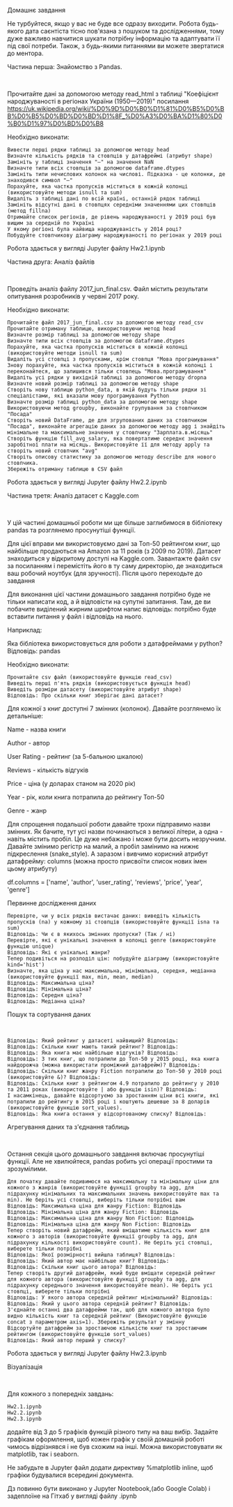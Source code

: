 Домашнє завдання


Не турбуйтеся, якщо у вас не буде все одразу виходити. Робота будь-якого дата саєнтіста тісно пов'язана з пошуком та дослідженнями, тому дуже важливо навчитися шукати потрібну інформацію та адаптувати її під свої потреби. Також, з будь-якими питаннями ви можете звертатися до ментора.



Частина перша: Знайомство з Pandas.

​

Прочитайте дані за допомогою методу read_html з таблиці "Коефіцієнт народжуваності в регіонах України (1950—2019)" посилання
https://uk.wikipedia.org/wiki/%D0%9D%D0%B0%D1%81%D0%B5%D0%BB%D0%B5%D0%BD%D0%BD%D1%8F_%D0%A3%D0%BA%D1%80%D0%B0%D1%97%D0%BD%D0%B8

Необхідно виконати:


    Вивести перші рядки таблиці за допомогою методу head
    Визначте кількість рядків та стовпців у датафреймі (атрибут shape)
    Замініть у таблиці значення "—" на значення NaN
    Визначте типи всіх стовпців за допомогою dataframe.dtypes
    Замініть типи нечислових колонок на числові. Підказка - це колонки, де знаходився символ "—"
    Порахуйте, яка частка пропусків міститься в кожній колонці (використовуйте методи isnull та sum)
    Видаліть з таблиці дані по всій країні, останній рядок таблиці
    Замініть відсутні дані в стовпцях середніми значеннями цих стовпців (метод fillna)
    Отримайте список регіонів, де рівень народжуваності у 2019 році був вищим за середній по Україні
    У якому регіоні була найвища народжуваність у 2014 році?
    Побудуйте стовпчикову діаграму народжуваності по регіонах у 2019 році


Робота здається у вигляді Jupyter файлу Hw2.1.ipynb



Частина друга: Аналіз файлів

​

Проведіть аналіз файлу 2017_jun_final.csv. Файл містить результати опитування розробників у червні 2017 року.


Необхідно виконати:


    Прочитайте файл 2017_jun_final.csv за допомогою методу read_csv
    Прочитайте отриману таблицю, використовуючи метод head
    Визначте розмір таблиці за допомогою методу shape
    Визначте типи всіх стовпців за допомогою dataframe.dtypes
    Порахуйте, яка частка пропусків міститься в кожній колонці (використовуйте методи isnull та sum)
    Видаліть усі стовпці з пропусками, крім стовпця "Мова програмування"
    Знову порахуйте, яка частка пропусків міститься в кожній колонці і переконайтеся, що залишився тільки стовпець "Мова.програмування"
    Видаліть усі рядки у вихідній таблиці за допомогою методу dropna
    Визначте новий розмір таблиці за допомогою методу shape
    Створіть нову таблицю python_data, в якій будуть тільки рядки зі спеціалістами, які вказали мову програмування Python
    Визначте розмір таблиці python_data за допомогою методу shape
    Використовуючи метод groupby, виконайте групування за стовпчиком "Посада"
    Створіть новий DataFrame, де для згрупованих даних за стовпчиком "Посада", виконайте агрегацію даних за допомогою методу agg і знайдіть мінімальне та максимальне значення у стовпчику "Зарплата.в.місяць"
    Створіть функцію fill_avg_salary, яка повертатиме середнє значення заробітної плати на місяць. Використовуйте її для методу apply та створіть новий стовпчик "avg"
    Створіть описову статистику за допомогою методу describe для нового стовпчика.
    Збережіть отриману таблицю в CSV файл


Робота здається у вигляді Jupyter файлу Hw2.2.ipynb



Частина третя: Аналіз датасет c Kaggle.com

​

У цій частині домашньої роботи ми ще більше заглибимося в бібліотеку pandas та розглянемо просунутіші функції.


Для цієї вправи ми використовуємо дані за Топ-50 рейтингом книг, що найбільше продаються на Amazon за 11 років (з 2009 по 2019). Датасет знаходиться у відкритому доступі на Kaggle.com. Завантажте файл csv за посиланням і перемістіть його в ту саму директорію, де знаходиться ваш робочий ноутбук (для зручності). Після цього переходьте до завдання


Для виконання цієї частини домашнього завдання потрібно буде не тільки написати код, а й відповісти на супутні запитання. Там, де ви побачите виділений жирним шрифтом напис відповідь: потрібно буде вставити питання у файл і відповідь на нього.


Наприклад:


Яка бібліотека використовується для роботи з датафреймами у python? Відповідь: pandas


Необхідно виконати:


    Прочитайте csv файл (використовуйте функцію read_csv)
    Виведіть перші п'ять рядків (використовується функція head)
    Виведіть розміри датасету (використовуйте атрибут shape)
    Відповідь: Про скільки книг зберігає дані датасет?


Для кожної з книг доступні 7 змінних (колонок). Давайте розглянемо їх детальніше:


Name - назва книги

Author - автор

User Rating - рейтинг (за 5-бальною шкалою)

Reviews - кількість відгуків

Price - ціна (у доларах станом на 2020 рік)

Year - рік, коли книга потрапила до рейтингу Топ-50

Genre - жанр


Для спрощення подальшої роботи давайте трохи підправимо назви змінних. Як бачите, тут усі назви починаються з великої літери, а одна - навіть містить пробіл. Це дуже небажано і може бути досить незручним. Давайте змінимо регістр на малий, а пробіл замінимо на нижнє підкреслення (snake_style). А заразом і вивчимо корисний атрибут датафрейму: columns (можна просто присвоїти список нових імен цьому атрибуту)


df.columns = ['name', 'author', 'user_rating', 'reviews', 'price', 'year', 'genre']



Первинне дослідження даних


    Перевірте, чи у всіх рядків вистачає даних: виведіть кількість пропусків (na) у кожному зі стовпців (використовуйте функції isna та sum)
    Відповідь: Чи є в якихось змінних пропуски? (Так / ні)
    Перевірте, які є унікальні значення в колонці genre (використовуйте функцію unique)
    Відповідь: Які є унікальні жанри?
    Тепер подивіться на розподіл цін: побудуйте діаграму (використовуйте kind='hist')
    Визначте, яка ціна у нас максимальна, мінімальна, середня, медіанна (використовуйте функції max, min, mean, median)
    Відповідь: Максимальна ціна?
    Відповідь: Мінімальна ціна?
    Відповідь: Середня ціна?
    Відповідь: Медіанна ціна?



Пошук та сортування даних

​

    Відповідь: Який рейтинг у датасеті найвищий? Відповідь:
    Відповідь: Скільки книг мають такий рейтинг? Відповідь:
    Відповідь: Яка книга має найбільше відгуків? Відповідь:
    Відповідь: З тих книг, що потрапили до Топ-50 у 2015 році, яка книга найдорожча (можна використати проміжний датафрейм)? Відповідь:
    Відповідь: Скільки книг жанру Fiction потрапили до Топ-50 у 2010 році (використовуйте &)? Відповідь:
    Відповідь: Скільки книг з рейтингом 4.9 потрапило до рейтингу у 2010 та 2011 роках (використовуйте | або функцію isin)? Відповідь:
    І насамкінець, давайте відсортуємо за зростанням ціни всі книги, які потрапили до рейтингу в 2015 році і коштують дешевше за 8 доларів (використовуйте функцію sort_values).
    Відповідь: Яка книга остання у відсортованому списку? Відповідь:



Агрегування даних та з'єднання таблиць

​

Остання секція цього домашнього завдання включає просунутіші функції. Але не хвилюйтеся, pandas робить усі операції простими та зрозумілими.


    Для початку давайте подивимося на максимальну та мінімальну ціни для кожного з жанрів (використовуйте функції groupby та agg, для підрахунку мінімальних та максимальних значень використовуйте max та min). Не беріть усі стовпці, виберіть тільки потрібні вам
    Відповідь: Максимальна ціна для жанру Fiction: Відповідь
    Відповідь: Мінімальна ціна для жанру Fiction: Відповідь
    Відповідь: Максимальна ціна для жанру Non Fiction: Відповідь
    Відповідь: Мінімальна ціна для жанру Non Fiction: Відповідь
    Тепер створіть новий датафрейм, який вміщатиме кількість книг для кожного з авторів (використовуйте функції groupby та agg, для підрахунку кількості використовуйте count). Не беріть усі стовпці, виберете тільки потрібні
    Відповідь: Якої розмірності вийшла таблиця? Відповідь:
    Відповідь: Який автор має найбільше книг? Відповідь:
    Відповідь: Скільки книг цього автора? Відповідь:
    Тепер створіть другий датафрейм, який буде вміщати середній рейтинг для кожного автора (використовуйте функції groupby та agg, для підрахунку середнього значення використовуйте mean). Не беріть усі стовпці, виберете тільки потрібні
    Відповідь: У якого автора середній рейтинг мінімальний? Відповідь:
    Відповідь: Який у цього автора середній рейтинг? Відповідь:
    З'єднайте останні два датафрейми так, щоб для кожного автора було видно кількість книг та середній рейтинг (Використовуйте функцію concat з параметром axis=1). Збережіть результат у змінну
    Відсортуйте датафрейм за зростаючою кількістю книг та зростаючим рейтингом (використовуйте функцію sort_values)
    Відповідь: Який автор перший у списку?


Робота здається у вигляді Jupyter файлу Hw2.3.ipynb



Візуалізація

​

Для кожного з попередніх завдань:


    Hw2.1.ipynb
    Hw2.2.ipynb
    Hw2.3.ipynb


додайте від 3 до 5 графіків функцій різного типу на ваш вибір. Задайте графікам оформлення, щоб кожен графік у своїй домашній роботі чимось відрізнявся і не був схожим на інші. Можна використовувати як matplotlib, так і seaborn.


Не забудьте в Jupyter файл додати директиву %matplotlib inline, щоб графіки будувалися всередині документа.


Дз повинно бути виконано у Jupyter Nootebook,(або Google Colab) і задеплоїне на Гітхаб у вигляді файлу .ipynb
